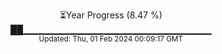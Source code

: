 <p align="center">
⏳Year Progress (8.47 %)<br>
██▁▁▁▁▁▁▁▁▁▁▁▁▁▁▁▁▁▁▁▁▁▁▁▁▁▁▁▁ <br>
<sub>Updated: Thu, 01 Feb 2024 00:09:17 GMT</sub>
</p>

